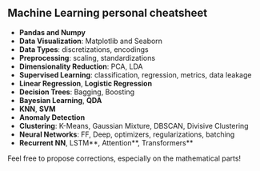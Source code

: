 ## Machine Learning personal cheatsheet

- **Pandas and Numpy**
- **Data Visualization**: Matplotlib and Seaborn
- **Data Types**: discretizations, encodings
- **Preprocessing**: scaling, standardizations
- **Dimensionality Reduction**: PCA, LDA
- **Supervised Learning**: classification, regression, metrics, data leakage
- **Linear Regression**, **Logistic Regression**
- **Decision Trees**: Bagging, Boosting
- **Bayesian Learning**, **QDA**
- **KNN**, **SVM**
- **Anomaly Detection**
- **Clustering**: K-Means, Gaussian Mixture, DBSCAN, Divisive Clustering
- **Neural Networks**: FF, Deep, optimizers, regularizations, batching
- **Recurrent NN**, LSTM**, Attention**, Transformers**

Feel free to propose corrections, especially on the mathematical parts!
